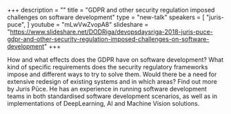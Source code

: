+++
description = ""
title = "GDPR and other security regulation imposed challenges on software development"
type = "new-talk"
speakers = [
        "juris-puce",
]
youtube = "mLwVwZvopA8"
slideshare = "https://www.slideshare.net/DODRiga/devopsdaysriga-2018-juris-puce-gdpr-and-other-security-regulation-imposed-challenges-on-software-development"
+++
<p>How and what effects does the GDPR have on software development? What kind of specific requirements does the security regulatory frameworks impose and different ways to try to solve them. Would there be a need for extensive redesign of existing systems and in which areas? Find out more by Juris Pūce. He has an experience in running software development teams in both standardised software development scenarios, as well as in implementations of DeepLearning, AI and Machine Vision solutions.</p>